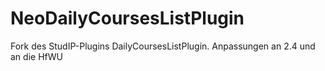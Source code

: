 NeoDailyCoursesListPlugin
=========================

Fork des StudIP-Plugins DailyCoursesListPlugin. Anpassungen an 2.4 und an die HfWU